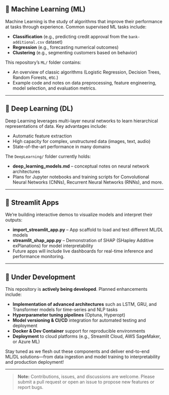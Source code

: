 ## 🧠 Machine Learning (ML)

Machine Learning is the study of algorithms that improve their performance at tasks through experience. Common supervised ML tasks include:

- **Classification** (e.g., predicting credit approval from the `bank-additional.csv` dataset)  
- **Regression** (e.g., forecasting numerical outcomes)  
- **Clustering** (e.g., segmenting customers based on behavior)  

This repository’s `ML/` folder contains:
- An overview of classic algorithms (Logistic Regression, Decision Trees, Random Forests, etc.)  
- Example code and notes on data preprocessing, feature engineering, model selection, and evaluation metrics.

---

## 🤖 Deep Learning (DL)

Deep Learning leverages multi-layer neural networks to learn hierarchical representations of data. Key advantages include:

- Automatic feature extraction  
- High capacity for complex, unstructured data (images, text, audio)  
- State-of-the-art performance in many domains  

The `DeepLearning/` folder currently holds:
- **deep_learning_models.md** – conceptual notes on neural network architectures  
- Plans for Jupyter notebooks and training scripts for Convolutional Neural Networks (CNNs), Recurrent Neural Networks (RNNs), and more.

---

## 🚀 Streamlit Apps

We’re building interactive demos to visualize models and interpret their outputs:

- **import_streamlit_app.py** – App scaffold to load and test different ML/DL models  
- **streamlit_shap_app.py** – Demonstration of SHAP (SHapley Additive exPlanations) for model interpretability  
- Future apps will include live dashboards for real-time inference and performance monitoring.

---

## 🔧 Under Development

This repository is **actively being developed**. Planned enhancements include:

- **Implementation of advanced architectures** such as LSTM, GRU, and Transformer models for time-series and NLP tasks  
- **Hyperparameter tuning pipelines** (Optuna, Hyperopt)  
- **Model versioning & CI/CD** integration for automated testing and deployment  
- **Docker & Dev Container** support for reproducible environments  
- **Deployment** to cloud platforms (e.g., Streamlit Cloud, AWS SageMaker, or Azure ML)

Stay tuned as we flesh out these components and deliver end-to-end ML/DL solutions—from data ingestion and model training to interpretability and production deployment!

---

> **Note:** Contributions, issues, and discussions are welcome. Please submit a pull request or open an issue to propose new features or report bugs.
